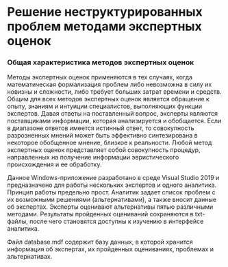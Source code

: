 Решение неструктурированных проблем методами экспертных оценок
========================

### Общая характеристика методов экспертных оценок

  Методы экспертных оценок применяются в тех случаях, когда математическая формализация проблем либо невозможна в силу их новизны и сложности, либо требует больших затрат времени и средств. Общим для всех методов экспертных оценок является обращение к опыту, знаниям и интуиции специалистов, выполняющих функции экспертов. Давая ответы на поставленный вопрос, эксперты являются поставщиками информации, которая анализируется и обобщается. Если в диапазоне ответов имеется истинный ответ, то совокупность разрозненных мнений
может быть эффективно синтезирована в некоторое обобщенное мнение, близкое к реальности. Любой метод экспертных оценок представляет собой совокупность процедур, направленных на получение информации эвристического происхождения и ее обработку.


Данное Windows-приложение разработано в среде Visual Studio 2019 и предназначено для работы нескольких экспертов и одного аналитика. Принцип работы предельно прост. Аналитик задает список проблем с их возможными решениями (альтернативами), а также вносит данные об экспертах. Эксперты оценивают альтернативы пятью различными методами. Результаты пройденных оцениваний сохраняются в txt-файлы, после чего становятся доступны к изучению в интерфейсе аналитика.

Файл database.mdf содержит базу данных, в которой хранится информация об экспертах, их пройденных оцениваниях, проблемах и альтернативах.


